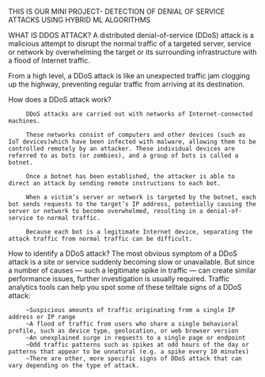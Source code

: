 
THIS IS OUR MINI PROJECT- DETECTION OF DENIAL OF SERVICE ATTACKS USING HYBRID ML ALGORITHMS 

WHAT IS DDOS ATTACK?
         A distributed denial-of-service (DDoS) attack is a malicious attempt to disrupt the normal traffic of a targeted server, service or network by overwhelming the target or its surrounding infrastructure with a flood of Internet traffic.
         
From a high level, a DDoS attack is like an unexpected traffic jam clogging up the highway, preventing regular traffic from arriving at its destination.


How does a DDoS attack work?

         DDoS attacks are carried out with networks of Internet-connected machines.

         These networks consist of computers and other devices (such as IoT devices)which have been infected with malware, allowing them to be controlled remotely by an attacker. These individual devices are referred to as bots (or zombies), and a group of bots is called a botnet.

         Once a botnet has been established, the attacker is able to direct an attack by sending remote instructions to each bot.

         When a victim’s server or network is targeted by the botnet, each bot sends requests to the target’s IP address, potentially causing the server or network to become overwhelmed, resulting in a denial-of-service to normal traffic.

         Because each bot is a legitimate Internet device, separating the attack traffic from normal traffic can be difficult.


How to identify a DDoS attack?
         The most obvious symptom of a DDoS attack is a site or service suddenly becoming slow or unavailable. But since a number of causes — such a legitimate spike in traffic — can create similar performance issues, further investigation is usually required. Traffic analytics tools can help you spot some of these telltale signs of a DDoS attack:

         ~Suspicious amounts of traffic originating from a single IP address or IP range
         ~A flood of traffic from users who share a single behavioral profile, such as device type, geolocation, or web browser version
         ~An unexplained surge in requests to a single page or endpoint
         ~Odd traffic patterns such as spikes at odd hours of the day or patterns that appear to be unnatural (e.g. a spike every 10 minutes)
         ~There are other, more specific signs of DDoS attack that can vary depending on the type of attack.


